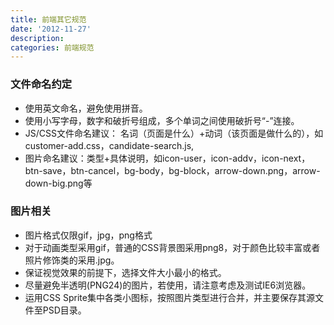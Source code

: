 ```yaml
---
title: 前端其它规范
date: '2012-11-27'
description:
categories: 前端规范
---
```


### 文件命名约定 ###

- 使用英文命名，避免使用拼音。
- 使用小写字母，数字和破折号组成，多个单词之间使用破折号“-”连接。
- JS/CSS文件命名建议： 名词（页面是什么）+动词（该页面是做什么的），如customer-add.css，candidate-search.js,
- 图片命名建议：类型+具体说明，如icon-user，icon-addv，icon-next，btn-save，btn-cancel，bg-body，bg-block，arrow-down.png，arrow-down-big.png等

### 图片相关 ###

- 图片格式仅限gif，jpg，png格式
- 对于动画类型采用gif，普通的CSS背景图采用png8，对于颜色比较丰富或者照片修饰类的采用.jpg。
- 保证视觉效果的前提下，选择文件大小最小的格式。
- 尽量避免半透明(PNG24)的图片，若使用，请注意考虑及测试IE6浏览器。
- 运用CSS Sprite集中各类小图标，按照图片类型进行合并，并主要保存其源文件至PSD目录。
